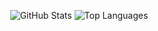 
<p align="center">
  <img src="https://github-readme-stats.vercel.app/api?username=DeclanBengtson&show_icons=true&hide_title=true&theme=radical" alt="GitHub Stats"/>
  <img src="https://github-readme-stats.vercel.app/api/top-langs/?username=DeclanBengtson&layout=compact&theme=radical" alt="Top Languages"/>
</p>
